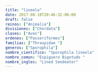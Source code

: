 ```yaml
---
title: "lineola"
date: 2017-08-18T20:46:32-06:00
draft: false
reinos: ["Animalia"]
divisiones: ["Chordata"]
clases: ["Aves"]
ordenes: ["Passeriformes"]
familias: ["Thraupidae "]
generos: ["Sporophila"]
nombre_cientifico: "Sporophila lineola"
nombre_comun: "Espiguero Bigotudo "
nombre_ingles: "Lined Seedeater"
---
```

